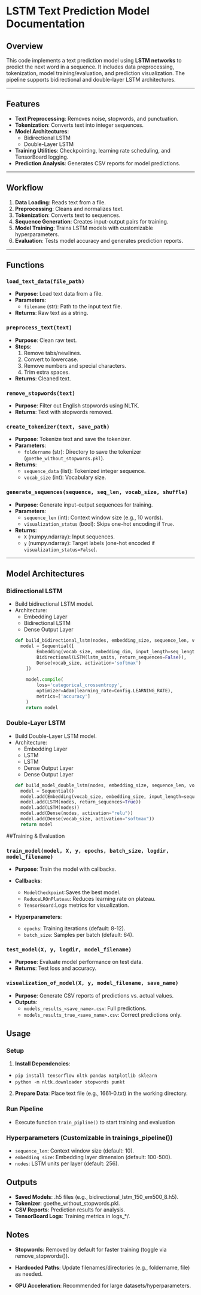 # LSTM Text Prediction Model Documentation

## Overview
This code implements a text prediction model using **LSTM networks** to predict the next word in a sequence. It includes data preprocessing, tokenization, model training/evaluation, and prediction visualization. The pipeline supports bidirectional and double-layer LSTM architectures.

---

## Features
- **Text Preprocessing**: Removes noise, stopwords, and punctuation.
- **Tokenization**: Converts text into integer sequences.
- **Model Architectures**:
  - Bidirectional LSTM
  - Double-Layer LSTM
- **Training Utilities**: Checkpointing, learning rate scheduling, and TensorBoard logging.
- **Prediction Analysis**: Generates CSV reports for model predictions.

---

## Workflow
1. **Data Loading**: Reads text from a file.
2. **Preprocessing**: Cleans and normalizes text.
3. **Tokenization**: Converts text to sequences.
4. **Sequence Generation**: Creates input-output pairs for training.
5. **Model Training**: Trains LSTM models with customizable hyperparameters.
6. **Evaluation**: Tests model accuracy and generates prediction reports.

---

## Functions

### `load_text_data(file_path)`
- **Purpose**: Load text data from a file.
- **Parameters**:
  - `filename` (str): Path to the input text file.
- **Returns**: Raw text as a string.

### `preprocess_text(text)`
- **Purpose**: Clean raw text.
- **Steps**:
  1. Remove tabs/newlines.
  2. Convert to lowercase.
  3. Remove numbers and special characters.
  4. Trim extra spaces.
- **Returns**: Cleaned text.

### `remove_stopwords(text)`
- **Purpose**: Filter out English stopwords using NLTK.
- **Returns**: Text with stopwords removed.

### `create_tokenizer(text, save_path)`
- **Purpose**: Tokenize text and save the tokenizer.
- **Parameters**:
  - `foldername` (str): Directory to save the tokenizer (`goethe_without_stopwords.pkl`).
- **Returns**:
  - `sequence_data` (list): Tokenized integer sequence.
  - `vocab_size` (int): Vocabulary size.

### `generate_sequences(sequence, seq_len, vocab_size, shuffle)`
- **Purpose**: Generate input-output sequences for training.
- **Parameters**:
  - `sequence_len` (int): Context window size (e.g., 10 words).
  - `visualization_status` (bool): Skips one-hot encoding if `True`.
- **Returns**:
  - `X` (numpy.ndarray): Input sequences.
  - `y` (numpy.ndarray): Target labels (one-hot encoded if `visualization_status=False`).

---

## Model Architectures
### Bidirectional LSTM
- Build bidirectional LSTM model.
- Architecture:
  - Embedding Layer
  - Bidirectional LSTM
  - Dense Output Layer
  ```python
  def build_bidirectional_lstm(nodes, embedding_size, sequence_len, vocab_size):
    model = Sequential([
          Embedding(vocab_size, embedding_dim, input_length=seq_length),
          Bidirectional(LSTM(lstm_units, return_sequences=False)),
          Dense(vocab_size, activation='softmax')
      ])
      
      model.compile(
          loss='categorical_crossentropy',
          optimizer=Adam(learning_rate=Config.LEARNING_RATE),
          metrics=['accuracy']
      )
      return model

### Double-Layer LSTM
- Build Double-Layer LSTM model.
- Architecture:
  - Embedding Layer
  - LSTM
  - LSTM
  - Dense Output Layer
  - Dense Output Layer
  ```python
  def build_model_double_lstm(nodes, embedding_size, sequence_len, vocab_size):
    model = Sequential()
    model.add(Embedding(vocab_size, embedding_size, input_length=sequence_len))
    model.add(LSTM(nodes, return_sequences=True))
    model.add(LSTM(nodes))
    model.add(Dense(nodes, activation="relu"))
    model.add(Dense(vocab_size, activation="softmax"))
    return model

##Training & Evaluation
### `train_model(model, X, y, epochs, batch_size, logdir, model_filename)`
- **Purpose**: Train the model with callbacks.
- **Callbacks**:
  - `ModelCheckpoint`:Saves the best model.
  - `ReduceLROnPlateau`: Reduces learning rate on plateau.
  - `TensorBoard`:Logs metrics for visualization.

- **Hyperparameters**:
  - `epochs`: Training iterations (default: 8-12).
  - `batch_size`: Samples per batch (default: 64).

### `test_model(X, y, logdir, model_filename)`
- **Purpose**: Evaluate model performance on test data.
- **Returns**: Test loss and accuracy.

### `visualization_of_model(X, y, model_filename, save_name)`
- **Purpose**: Generate CSV reports of predictions vs. actual values.
- **Outputs**:
  - `models_results_<save_name>.csv`: Full predictions.
  - `models_results_true_<save_name>.csv`: Correct predictions only.

## Usage
### Setup
1. **Install Dependencies**:
  - `pip install tensorflow nltk pandas matplotlib sklearn`
  - `python -m nltk.downloader stopwords punkt`

2. **Prepare Data**: Place text file (e.g., 1661-0.txt) in the working directory.

### Run Pipeline
- Execute function `train_pipline()` to start training and evaluation

### Hyperparameters (Customizable in trainings_pipeline())
  - `sequence_len`: Context window size (default: 10).
  - `embedding_size`: Embedding layer dimension (default: 100-500).
  - `nodes`: LSTM units per layer (default: 256).

## Outputs
- **Saved Models**: .h5 files (e.g., bidirectional_lstm_150_em500_8.h5).
- **Tokenizer**: goethe_without_stopwords.pkl.
- **CSV Reports**: Prediction results for analysis.
- **TensorBoard Logs**: Training metrics in logs_*/.

## Notes
- **Stopwords**: Removed by default for faster training (toggle via remove_stopwords()).
- **Hardcoded Paths**: Update filenames/directories (e.g., foldername, file) as needed.

- **GPU Acceleration**: Recommended for large datasets/hyperparameters.
